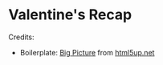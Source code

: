 # Valentine's Recap

Credits:

- Boilerplate: [Big Picture](https://html5up.net/big-picture) from [html5up.net](https://html5up.net/)
